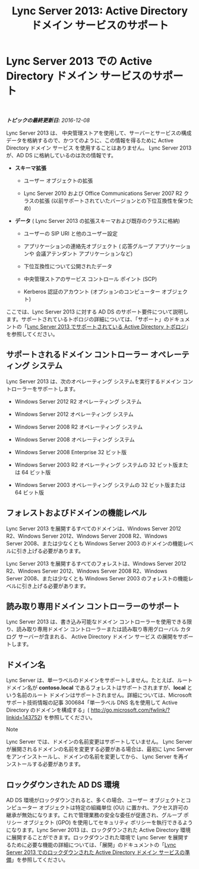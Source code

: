 ﻿---
title: 'Lync Server 2013: Active Directory ドメイン サービスのサポート'
TOCTitle: Active Directory ドメイン サービスのサポート
ms:assetid: aeb62d5e-e424-473a-b795-9452150c98dd
ms:mtpsurl: https://technet.microsoft.com/ja-jp/library/Gg412831(v=OCS.15)
ms:contentKeyID: 48273265
ms.date: 12/10/2016
mtps_version: v=OCS.15
ms.translationtype: HT
---

# Lync Server 2013 での Active Directory ドメイン サービスのサポート

 

_**トピックの最終更新日:** 2016-12-08_

Lync Server 2013 は、 中央管理ストアを使用して、サーバーとサービスの構成データを格納するので、かつてのように、この情報を得るために Active Directory ドメイン サービス を使用することはありません。 Lync Server 2013 が、AD DS に格納しているのは次の情報です。

  - **スキーマ拡張**
    
      - ユーザー オブジェクトの拡張
    
      - Lync Server 2010 および Office Communications Server 2007 R2 クラスの拡張 (以前サポートされていたバージョンとの下位互換性を保つため)

  - **データ** ( Lync Server 2013 の拡張スキーマおよび既存のクラスに格納)
    
      - ユーザーの SIP URI と他のユーザー設定
    
      - アプリケーションの連絡先オブジェクト ( 応答グループ アプリケーションや 会議アテンダント アプリケーションなど)
    
      - 下位互換性について公開されたデータ
    
      - 中央管理ストアのサービス コントロール ポイント (SCP)
    
      - Kerberos 認証のアカウント (オプションのコンピューター オブジェクト)

ここでは、Lync Server 2013 に対する AD DS のサポート要件について説明します。サポートされているトポロジの詳細については、「サポート」のドキュメントの「[Lync Server 2013 でサポートされている Active Directory トポロジ](lync-server-2013-supported-active-directory-topologies.md)」を参照してください。

## サポートされるドメイン コントローラー オペレーティング システム

Lync Server 2013 は、次のオペレーティング システムを実行するドメイン コントローラーをサポートします。

  - Windows Server 2012 R2 オペレーティング システム

  - Windows Server 2012 オペレーティング システム

  - Windows Server 2008 R2 オペレーティング システム

  - Windows Server 2008 オペレーティング システム

  - Windows Server 2008 Enterprise 32 ビット版

  - Windows Server 2003 R2 オペレーティング システムの 32 ビット版または 64 ビット版

  - Windows Server 2003 オペレーティング システムの 32 ビット版または 64 ビット版

## フォレストおよびドメインの機能レベル

Lync Server 2013 を展開するすべてのドメインは、Windows Server 2012 R2、Windows Server 2012、Windows Server 2008 R2、Windows Server 2008、または少なくとも Windows Server 2003 のドメインの機能レベルに引き上げる必要があります。

Lync Server 2013 を展開するすべてのフォレストは、Windows Server 2012 R2、Windows Server 2012、Windows Server 2008 R2、Windows Server 2008、または少なくとも Windows Server 2003 のフォレストの機能レベルに引き上げる必要があります。

## 読み取り専用ドメイン コントローラーのサポート

Lync Server 2013 は、書き込み可能なドメイン コントローラーを使用できる限り、読み取り専用ドメイン コントローラーまたは読み取り専用グローバル カタログ サーバーが含まれる、 Active Directory ドメイン サービス の展開をサポートします。

## ドメイン名

Lync Server は、単一ラベルのドメインをサポートしません。たとえば、ルート ドメイン名が **contoso.local** であるフォレストはサポートされますが、**local** という名前のルート ドメインはサポートされません。詳細については、Microsoft サポート技術情報の記事 300684「単一ラベル DNS 名を使用して Active Directory のドメインを構成する」( <http://go.microsoft.com/fwlink/?linkid=143752>) を参照してください。

> [!NOTE]
> Lync Server では、ドメインの名前変更はサポートしていません。 Lync Server が展開されるドメインの名前を変更する必要がある場合は、最初に Lync Server をアンインストールし、ドメインの名前を変更してから、 Lync Server を再インストールする必要があります。


## ロックダウンされた AD DS 環境

AD DS 環境がロックダウンされると、多くの場合、ユーザー オブジェクトとコンピューター オブジェクトは特定の組織単位 (OU) に置かれ、アクセス許可の継承が無効になります。これで管理業務の安全な委任が促進され、グループ ポリシー オブジェクト (GPO) を使用してセキュリティ ポリシーを執行できるようになります。Lync Server 2013 は、ロックダウンされた Active Directory 環境に展開することができます。ロックダウンされた環境で Lync Server を展開するために必要な機能の詳細については、「展開」のドキュメントの「[Lync Server 2013 でのロックダウンされた Active Directory ドメイン サービスの準備](lync-server-2013-preparing-a-locked-down-active-directory-domain-services.md)」を参照してください。

